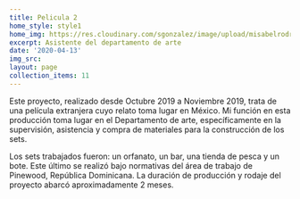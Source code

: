 ```yaml
---
title: Pelicula 2
home_style: style1
home_img: https://res.cloudinary.com/sgonzalez/image/upload/misabelrodriguez/pelicula-2/
excerpt: Asistente del departamento de arte
date: '2020-04-13'
img_src: 
layout: page
collection_items: 11
---
```

Este proyecto, realizado desde Octubre 2019 a Noviembre 2019, trata de una película extranjera cuyo relato toma lugar en México. Mi función en esta producción toma lugar en el Departamento de arte, específicamente en la supervisión, asistencia y compra de materiales para la construcción de los sets.

Los sets trabajados fueron: un orfanato, un bar, una tienda de pesca y un bote. Este último se realizó bajo normativas del área de trabajo de Pinewood, República Dominicana. La duración de producción y rodaje del proyecto abarcó aproximadamente 2 meses.